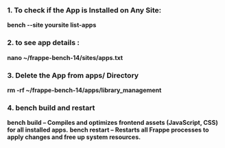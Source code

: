 ### 1. To check  if the App is Installed on Any Site:
**bench --site yoursite list-apps**
### 2. to see app details :
**nano ~/frappe-bench-14/sites/apps.txt**
### 3. Delete the App from apps/ Directory
**rm -rf ~/frappe-bench-14/apps/library_management**

### 4.  bench build and restart 
**bench build – Compiles and optimizes frontend assets (JavaScript, CSS) for all installed apps.**
**bench restart – Restarts all Frappe processes to apply changes and free up system resources.**

